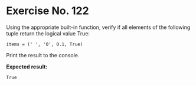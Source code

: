 # Exercise No. 122

Using the appropriate built-in function, verify if all elements of the following tuple return the logical value True:


    items = (' ', '0', 0.1, True)


Print the result to the console.


**Expected result:**


    True